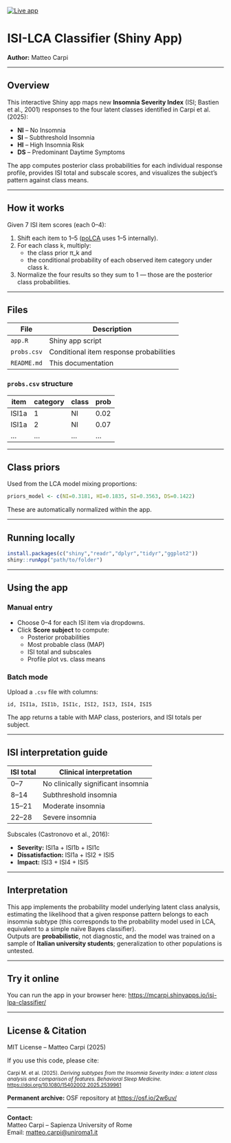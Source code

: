 [![Live app](https://img.shields.io/badge/Live%20app-isi--lca--classifier-blue)](https://mcarpi.shinyapps.io/isi-lpa-classifier/)


# ISI-LCA Classifier (Shiny App)

**Author:** Matteo Carpi  

---

## Overview

This interactive Shiny app maps new **Insomnia Severity Index** (ISI; Bastien et al., 2001) responses to the four latent classes identified in Carpi et al. (2025):

- **NI** – No Insomnia  
- **SI** – Subthreshold Insomnia  
- **HI** – High Insomnia Risk  
- **DS** – Predominant Daytime Symptoms  

The app computes posterior class probabilities for each individual response profile, provides ISI total and subscale scores, and visualizes the subject’s pattern against class means.

---

## How it works

Given 7 ISI item scores (each 0–4):

1. Shift each item to 1–5 ([poLCA](https://dlinzer.github.io/poLCA/) uses 1–5 internally).
2. For each class k, multiply:
   - the class prior π_k and
   - the conditional probability of each observed item category under class k.
4. Normalize the four results so they sum to 1 — those are the posterior class probabilities.

---

## Files

| File | Description |
|------|--------------|
| `app.R` | Shiny app script |
| `probs.csv` | Conditional item response probabilities |
| `README.md` | This documentation |

### `probs.csv` structure

| item | category | class | prob |
|------|-----------|-------|------|
| ISI1a | 1 | NI | 0.02 |
| ISI1a | 2 | NI | 0.07 |
| … | … | … | … |

---

## Class priors

Used from the LCA model mixing proportions:

```r
priors_model <- c(NI=0.3181, HI=0.1835, SI=0.3563, DS=0.1422)
```

These are automatically normalized within the app.

---

## Running locally

```r
install.packages(c("shiny","readr","dplyr","tidyr","ggplot2"))
shiny::runApp("path/to/folder")
```

---

## Using the app

### Manual entry
- Choose 0–4 for each ISI item via dropdowns.  
- Click **Score subject** to compute:
  - Posterior probabilities  
  - Most probable class (MAP)  
  - ISI total and subscales  
  - Profile plot vs. class means  

### Batch mode
Upload a `.csv` file with columns:

```
id, ISI1a, ISI1b, ISI1c, ISI2, ISI3, ISI4, ISI5
```

The app returns a table with MAP class, posteriors, and ISI totals per subject.

---

## ISI interpretation guide

| ISI total | Clinical interpretation |
|------------|------------------------|
| 0–7 | No clinically significant insomnia |
| 8–14 | Subthreshold insomnia |
| 15–21 | Moderate insomnia |
| 22–28 | Severe insomnia |

Subscales (Castronovo et al., 2016):

- **Severity:** ISI1a + ISI1b + ISI1c  
- **Dissatisfaction:** ISI1a + ISI2 + ISI5  
- **Impact:** ISI3 + ISI4 + ISI5

---

## Interpretation

This app implements the probability model underlying latent class analysis, estimating the likelihood that a given response pattern belongs to each insomnia subtype (this corresponds to the probability model used in LCA, equivalent to a simple naïve Bayes classifier).  
Outputs are **probabilistic**, not diagnostic, and the model was trained on a sample of **Italian university students**; generalization to other populations is untested.

---

## Try it online
You can run the app in your browser here: https://mcarpi.shinyapps.io/isi-lpa-classifier/

---

## License & Citation

MIT License – Matteo Carpi (2025)

If you use this code, please cite:

<small>Carpi M. et al. (2025). *Deriving subtypes from the Insomnia Severity Index: a latent class analysis and comparison of features.* *Behavioral Sleep Medicine.* https://doi.org/10.1080/15402002.2025.2539961</small>

**Permanent archive:** OSF repository at https://osf.io/2w6uv/

---


**Contact:**  
Matteo Carpi – Sapienza University of Rome  
Email: matteo.carpi@uniroma1.it
